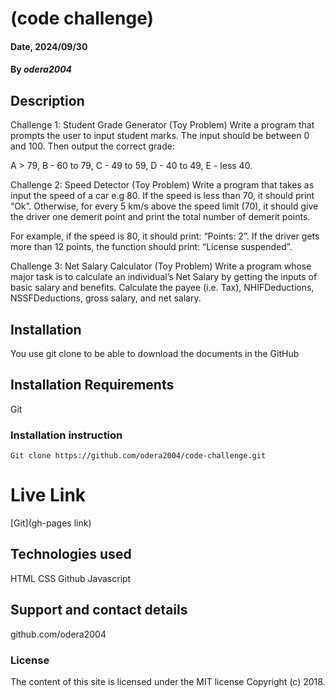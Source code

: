 # (code challenge)

#### Date, 2024/09/30

#### By *odera2004*

## Description
Challenge 1: Student Grade Generator (Toy Problem)
Write a program that prompts the user to input student marks. The input should be between 0 and 100. Then output the correct grade: 

A > 79, B - 60 to 79, C -  49 to 59, D - 40 to 49, E - less 40.

 

Challenge 2: Speed Detector (Toy Problem)
Write a program that takes as input the speed of a car e.g 80. If the speed is less than 70, it should print “Ok”. Otherwise, for every 5 km/s above the speed limit (70), it should give the driver one demerit point and print the total number of demerit points.

For example, if the speed is 80, it should print: “Points: 2”. If the driver gets more than 12 points, the function should print: “License suspended”.

 

Challenge 3: Net Salary Calculator (Toy Problem)
Write a program whose major task is to calculate an individual’s Net Salary by getting the inputs of basic salary and benefits. Calculate the payee (i.e. Tax), NHIFDeductions, NSSFDeductions, gross salary, and net salary. 

## Installation
You use git clone to be able to download the documents in the GitHub

## Installation Requirements
Git

### Installation instruction
```
Git clone https://github.com/odera2004/code-challenge.git

```

# Live Link
[Git](gh-pages link)

## Technologies used
HTML
CSS
Github
Javascript

## Support and contact details
github.com/odera2004

### License
The content of this site is licensed under the MIT license
Copyright (c) 2018.
